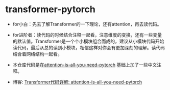 # transformer-pytorch
- for小白：先去了解Transformer的一下理论，还有attention，再去读代码。
- for进阶者：读代码的时候结合注释一起看，注意维度的变换，还有一些变量的默认值。Transformer是一个个小模块组合而成的，建议从小模块代码开始读代码，最后从总的读到小模块，相信这样对你会有更加深刻的理解。读代码结合着网络结构一起看。

- 本仓库代码是在[attention-is-all-you-need-pytorch](https://github.com/tensorflow/tensor2tensor/blob/master/tensor2tensor/models/transformer.py) 基础上加了一些中文注释。
- 博客: [Transformer代码详解: attention-is-all-you-need-pytorch](https://blog.csdn.net/weixin_51000308/article/details/122745161)